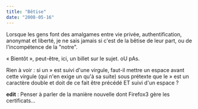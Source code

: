 ```yaml
---
title: "Bêtise"
date: "2008-05-16"
---
```


Lorsque les gens font des amalgames entre vie privée, authentification, anonymat et liberté, je ne sais jamais si c'est de la bêtise de leur part, ou de l'incompétence de la "notre".

« Bientôt », peut-être, ici, un billet sur le sujet. oU pAs.

Rien à voir : si un » est suivi d'une virgule, faut-il mettre un espace avant cette virgule (qui n'en exige un qu'à sa suite) sous prétexte que le » est un caractère double et doit de ce fait être précédé ET suivi d'un espace ?

**edit** : Penser à parler de la manière nouvelle dont Firefox3 gère les certificats...
